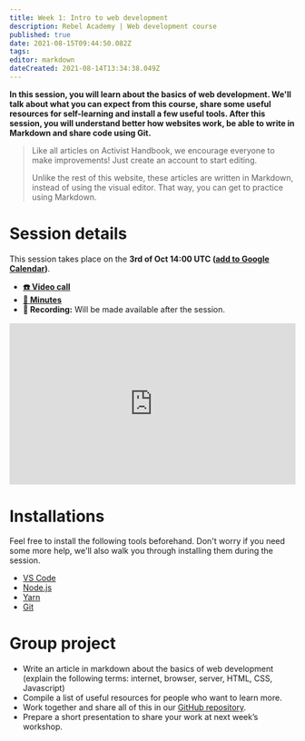 ```yaml
---
title: Week 1: Intro to web development
description: Rebel Academy | Web development course
published: true
date: 2021-08-15T09:44:50.082Z
tags: 
editor: markdown
dateCreated: 2021-08-14T13:34:38.049Z
---
```


**In this session, you will learn about the basics of web development. We'll talk about what you  can expect from this course, share some useful resources for self-learning and install a few useful tools. After this session, you will understand better how websites work, be able to write in Markdown and share code using Git.**

> Like all articles on Activist Handbook, we encourage everyone to make improvements! Just create an account to start editing. 
>
> Unlike the rest of this website, these articles are written in Markdown, instead of using the visual editor. That way, you can get to practice using Markdown.

# Session details
This session takes place on the **3rd of Oct 14:00 UTC ([add to Google Calendar](https://calendar.google.com/event?action=TEMPLATE&tmeid=XzY4cjMwZWExNmNvM2FiYTI2Z3EzYWI5azhsMGtjYjlwODRyamliYTM4b3BqMmdocDZncDRhZDlvODhfMjAyMTEwMDNUMTQwMDAwWiBjb250YWN0QGFjdGl2aXN0aGFuZGJvb2sub3Jn&tmsrc=contact%40activisthandbook.org&scp=ALL))**.
- **[☎️ Video call](https://meet.google.com/fzg-rqep-sdz)**
- **[📝 Minutes](https://docs.google.com/document/d/1ywTgMs2byXCT-xl61VOuv-lwvRTUvsuYm76ZvJO_BdI/edit)**
- **🔴 Recording:** Will be made available after the session.

<div style="position: relative;padding-bottom: 56.25%;height: 0;margin-top:16px;">
  <iframe src="https://app.pitch.com/app/embed/54e3f307-b163-4aae-812a-6bfe82ee548d" allow="fullscreen" allowfullscreen="" width="100%" height="100%" style="border:0;position: absolute;top: 0;left: 0;"></iframe>
</div>

# Installations
Feel free to install the following tools beforehand. Don't worry if you need some more help, we'll also walk you through installing them during the session.
- [VS Code](https://code.visualstudio.com/download)
- [Node.js](https://nodejs.org)
- [Yarn](https://yarnpkg.com/getting-started/install)
- [Git](https://git-scm.com/downloads)

# Group project
- Write an article in markdown about the basics of web development (explain the following terms: internet, browser, server, HTML, CSS, Javascript)
- Compile a list of useful resources for people who want to learn more.
- Work together and share all of this in our [GitHub repository](https://github.com/activisthandbook/web-dev-course).
- Prepare a short presentation to share your work at next week’s workshop.
